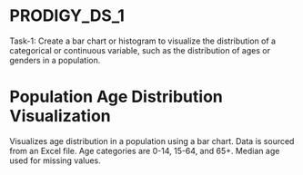# PRODIGY_DS_1
Task-1: Create a bar chart or histogram to visualize the distribution of a categorical or continuous variable, such as the distribution of ages or genders in a population.

# Population Age Distribution Visualization
Visualizes age distribution in a population using a bar chart. Data is sourced from an Excel file. Age categories are 0-14, 15-64, and 65+. Median age used for missing values.

